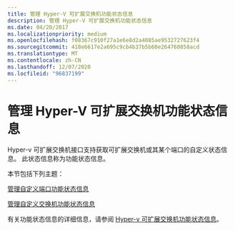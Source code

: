 ```yaml
---
title: 管理 Hyper-V 可扩展交换机功能状态信息
description: 管理 Hyper-V 可扩展交换机功能状态信息
ms.date: 04/20/2017
ms.localizationpriority: medium
ms.openlocfilehash: f08367c910f27a1e6e8d2a4085ae9532727623f4
ms.sourcegitcommit: 418e6617e2a695c9cb4b37b5b60e264760858acd
ms.translationtype: MT
ms.contentlocale: zh-CN
ms.lasthandoff: 12/07/2020
ms.locfileid: "96837199"
---
```

# <a name="managing-hyper-v-extensible-switch-feature-status-information"></a>管理 Hyper-V 可扩展交换机功能状态信息


Hyper-v 可扩展交换机接口支持获取可扩展交换机或其某个端口的自定义状态信息。 此状态信息称为功能状态信息。

本节包括下列主题：

[管理自定义端口功能状态信息](managing-custom-port-feature-status-information.md)

[管理自定义交换机功能状态信息](managing-custom-switch-feature-status-information.md)

有关功能状态信息的详细信息，请参阅 [Hyper-v 可扩展交换机功能状态信息](hyper-v-extensible-switch-feature-status-information.md)。

 

 





